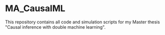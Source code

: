 # MA_CausalML
This repository contains all code and simulation scripts for my Master thesis "Causal inference with double machine learning".
